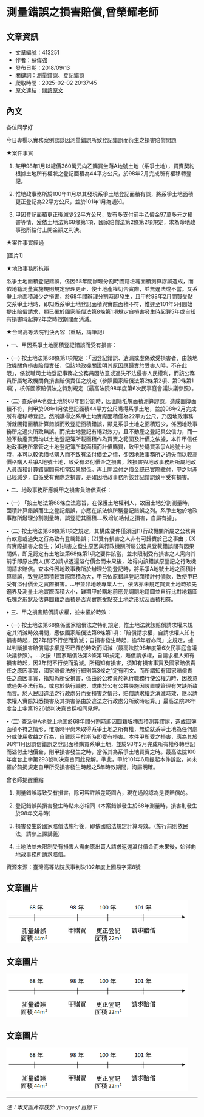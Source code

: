 # 測量錯誤之損害賠償,曾榮耀老師

## 文章資訊
- 文章編號：413251
- 作者：蘇偉強
- 發布日期：2018/09/13
- 關鍵詞：測量錯誤、登記錯誤
- 爬取時間：2025-02-02 20:37:45
- 原文連結：[閱讀原文](https://real-estate.get.com.tw/Columns/detail.aspx?no=413251)

## 內文
各位同學好

今日專欄以實務案例談談因測量錯誤所致登記錯誤而衍生之損害賠償問題

★案件事實

1. 某甲98年1月以總價360萬元向乙購買坐落A地號土地（系爭土地），買賣契約根據土地所有權狀之登記面積為44平方公尺，於98年2月完成所有權移轉登記。

2. 惟地政事務所於100年11月以其發現系爭土地登記面積有誤，將系爭土地面積更正登記為22平方公尺，並於101年1月為通知。

3. 甲因登記面積更正後減少22平方公尺，受有多支付前手乙價金97萬多元之損害等情，爰依土地法第68條第1項、國家賠償法第2條第2項規定，求為命地政事務所給付上開金額之判決。

★案件事實經過

[圖片1]

★地政事務所抗辯

系爭土地面積登記錯誤，係因68年間辦理分割時圖籍坵塊面積測算謬誤造成，而依地籍測量實施規則規定辦理更正，使土地產權切合實際，並無違法或不當。又系爭土地面積減少之損害，於68年間辦理分割時即發生，且甲於98年2月間買受點交系爭土地時，即知悉系爭土地登記面積與實際面積不符，惟遲至101年5月間始提出賠償請求，顯已罹於國家賠償法第8條第1項規定自損害發生時起算5年或自知有損害時起算2年之時效期間而消滅。

★台灣高等法院判決內容（重點，請筆記）

• 一、甲因系爭土地面積登記錯誤而受有損害：

• (一) 按土地法第68條第1項規定：「因登記錯誤、遺漏或虛偽致受損害者，由該地政機關負損害賠償責任，但該地政機關證明其原因應歸責於受害人時，不在此限」，係就職司土地登記事務之公務員因故意或過失不法侵害人民權利，而該公務員所屬地政機關負損害賠償責任之規定（參照國家賠償法第2條第2項、第9條第1項），核係國家賠償法之特別規定（最高法院98年度第6次民事庭會議決議參照）。

• (二) 查系爭A地號土地於68年間分割時，因圖籍坵塊面積測算謬誤，造成圖簿面積不符，則甲於98年1月依登記面積44平方公尺購得系爭土地，並於98年2月完成所有權移轉登記，然所購得之系爭土地實際面積僅為22平方公尺，乃因地政事務所就圖籍面積計算錯誤而致登記面積錯誤，顯見系爭土地之面積短少，係因地政事務所之過失所致無誤。而按土地登記有絕對效力，且不動產之登記具公信力，而一般不動產買賣均以土地登記簿所載面積作為買賣之範圍及計價之依據，本件甲信任地政事務所掌管之土地登記簿所載面積而計價購買，致甲於購買系爭A地號土地時，本可以較低價格購入而不致有溢付價金之情，卻因地政事務所之過失而以較高價格購入系爭A地號土地，致受有溢付價金之損害，該損害與地政事務所所屬地政人員面積計算錯誤間有相當因果關係。再上開溢付之價金既已實際繳付，甲之財產已經減少，自係受有實際之損害，是確因地政事務所該登記錯誤致甲受有損害。

• 二、地政事務所應就甲之損害負賠償責任：

• (一) 「按土地法第68條立法意旨，在保護土地權利人，故因土地分割測量時，面積計算錯誤而生之登記錯誤，亦應在該法條所稱登記錯誤之列。系爭土地於地政事務所辦理分割測量時，誤登記其面積....致增加給付之損害，自屬有據」。

• (二) 按土地法第68條第1項之規定，其構成要件僅須因(1)行政機關所屬之公務員有故意或過失之行為致有登載錯誤；(2)受有損害之人非有可歸責於己之事由；(3)有實際損害之發生；(4)損害之發生原因與行政機關所屬公務員登載錯誤間有因果關係，即足認定有土地法第68條第1項之要件該當，並未限制受有損害之人需向其前手即原出賣人(即乙)請求返還溢付價金而未果後，始得向該錯誤原登記之行政機關請求賠償。查本件因地政事務所於辦理分割登記時，將系爭A地號土地之面積計算錯誤，致登記面積較實際面積為大，甲已依原錯誤登記面積計付價款，致使甲已受有溢付價金之實際損害。…甲並非地政專業人士，依法亦未規定買賣土地時須先鑑界及測量土地實際面積大小，難期甲於購地前應先調閱地籍圖並自行比對地籍圖坵塊之形狀及估算圖籍之面積是否與實際受點交土地之形狀及面積相符。

• 三、甲之損害賠償請求權，並未罹於時效：

• (一) 按土地法第68條係國家賠償法之特別規定，惟土地法就該賠償請求權未規定其消滅時效期間，應依國家賠償法第8條第1項：「賠償請求權，自請求權人知有損害時起，因2年間不行使而消滅；自損害發生時起，逾5年者亦同」之規定，據以判斷損害賠償請求權是否已罹於時效而消滅（最高法院98年度第6次民事庭會議決議參照）。…次按「國家賠償法第8條第1項規定，賠償請求權，自請求權人知有損害時起，因2年間不行使而消滅。所稱知有損害，須知有損害事實及國家賠償責任之原因事實，國家賠償法施行細則第3條之1定有明文。而所謂知有國家賠償責任之原因事實，指知悉所受損害，係由於公務員於執行職務行使公權力時，因故意或過失不法行為，或怠於執行職務，或由於公有公共設施因設置或管理有欠缺所致而言。於人民因違法之行政處分而受損害之情形，賠償請求權之消滅時效，應以請求權人實際知悉損害及其損害係由於違法之行政處分所致時起算。」最高法院96年度台上字第1926號判決意旨採相同見解。

• (二) 查系爭A地號土地固於68年間分割時即因圖籍坵塊面積測算謬誤，造成圖簿面積不符之情形，惟斯時甲尚未取得系爭土地之所有權，無從就系爭土地為任何處分或使用收益之行為，自難認甲於斯時即受有損害。本件甲所受之損害，應為其於98年1月因誤信錯誤之登記面積購買系爭土地，並於98年2月完成所有權移轉登記而溢付土地價金，則甲損害發生之時，當係其為系爭土地買賣之時。最高法院100年度台上字第293號判決意旨同此見解。準此，甲於101年6月提起本件訴訟，尚未罹於前揭規定自甲所受損害發生時起之5年時效期間，洵屬明確。

曾老師提醒重點

1. 測量錯誤導致受有損害，除可容許誤差範圍內，現在通說認為是要賠償的。

2. 登記錯誤與損害發生時點未必相同（本案錯誤發生於68年測量時，損害則發生於98年交易時）

3. 損害發生於國家賠償法施行後，即依國賠法規定計算時效。（施行前則依民法，請參上課講義）

4. 土地法並未限制受有損害人需向原出賣人請求返還溢付價金而未果後，始得向地政事務所請求賠償。

資源來源：臺灣高等法院民事判決102年度上國易字第8號

## 文章圖片

![圖片1](./images/413251_bdba06c8.png)

## 文章圖片

![圖片1](./images/413251_bdba06c8.png)

## 文章圖片

![圖片1](./images/413251_bdba06c8.png)


---
*注：本文圖片存放於 ./images/ 目錄下*
